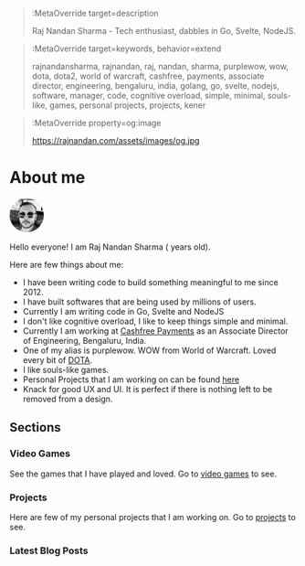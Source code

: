 > :MetaOverride target=description
>
> Raj Nandan Sharma - Tech enthusiast, dabbles in Go, Svelte, NodeJS. 

> :MetaOverride target=keywords, behavior=extend
>
> rajnandansharma, rajnandan, raj, nandan, sharma, purplewow, wow, dota, dota2, world of warcraft, cashfree, payments, associate director, engineering, bengaluru, india, golang, go, svelte, nodejs, software, manager, code, cognitive overload, simple, minimal, souls-like, games, personal projects, projects, kener

> :MetaOverride property=og:image
>
> https://rajnandan.com/assets/images/og.jpg


# About me

<img src="/assets/images/me.jpg" style="widht: 60px;height:60px;border-radius:30px;filter: grayscale(100%);">

Hello everyone! I am Raj Nandan Sharma (<span id="age"></span> years old).

Here are few things about me:

- I have been writing code to build something meaningful to me since 2012. 
- I have built softwares that are being used by millions of users.
- Currently I am writing code in Go, Svelte and NodeJS
- I don't like cognitive overload, I like to keep things simple and minimal.
- Currently I am working at [Cashfree Payments](https://cashfree.com) as an Associate Director of Engineering, Bengaluru, India.
- One of my alias is purplewow. WOW from World of Warcraft. Loved every bit of [DOTA](https://www.dota2.com/home).
- I like souls-like games.
- Personal Projects that I am working on can be found  [here](/projects)
- Knack for good UX and UI. It is perfect if there is nothing left to be removed from a design.


## Sections

### Video Games

See the games that I have played and loved. Go to [video games](/games) to see.

### Projects

Here are few of my personal projects that I am working on. Go to [projects](/projects) to see.

### Latest Blog Posts


 
 

